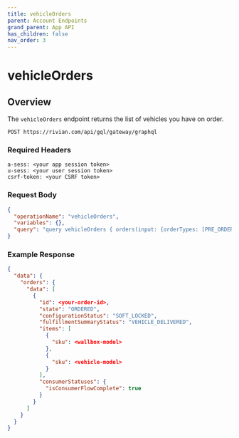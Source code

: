 ```yaml
---
title: vehicleOrders
parent: Account Endpoints
grand_parent: App API
has_children: false
nav_order: 3
---
```


# vehicleOrders

## Overview

The `vehicleOrders` endpoint returns the list of vehicles you have on order.

`POST https://rivian.com/api/gql/gateway/graphql`

### Required Headers

```text
a-sess: <your app session token>
u-sess: <your user session token>
csrf-token: <your CSRF token>
```

### Request Body

```json
{
  "operationName": "vehicleOrders",
  "variables": {},
  "query": "query vehicleOrders { orders(input: {orderTypes: [PRE_ORDER, VEHICLE], pageInfo: {from: 0, size: 10000}}) { __typename data { __typename id state configurationStatus fulfillmentSummaryStatus items { __typename sku } consumerStatuses { __typename isConsumerFlowComplete } } } }"
}
```

### Example Response

```json
{
  "data": {
    "orders": {
      "data": [
        {
          "id": <your-order-id>,
          "state": "ORDERED",
          "configurationStatus": "SOFT_LOCKED",
          "fulfillmentSummaryStatus": "VEHICLE_DELIVERED",
          "items": [
            {
              "sku": <wallbox-model>
            },
            {
              "sku": <vehicle-model>
            }
          ],
          "consumerStatuses": {
            "isConsumerFlowComplete": true
          }
        }
      ]
    }
  }
}
```
